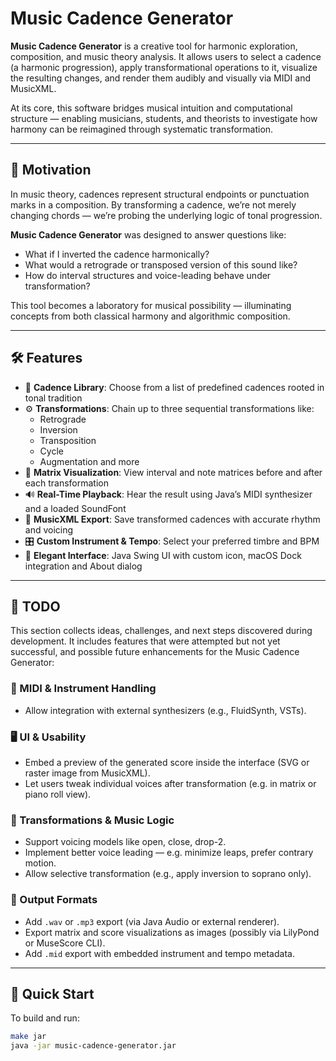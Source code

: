 # Music Cadence Generator

**Music Cadence Generator** is a creative tool for harmonic exploration, composition, and music theory analysis. It allows users to select a cadence (a harmonic progression), apply transformational operations to it, visualize the resulting changes, and render them audibly and visually via MIDI and MusicXML.

At its core, this software bridges musical intuition and computational structure — enabling musicians, students, and theorists to investigate how harmony can be reimagined through systematic transformation.

---

## 🎵 Motivation

In music theory, cadences represent structural endpoints or punctuation marks in a composition. By transforming a cadence, we’re not merely changing chords — we’re probing the underlying logic of tonal progression.

**Music Cadence Generator** was designed to answer questions like:

- What if I inverted the cadence harmonically?
- What would a retrograde or transposed version of this sound like?
- How do interval structures and voice-leading behave under transformation?

This tool becomes a laboratory for musical possibility — illuminating concepts from both classical harmony and algorithmic composition.

---

## 🛠️ Features

- 🎼 **Cadence Library**: Choose from a list of predefined cadences rooted in tonal tradition
- ⚙️ **Transformations**: Chain up to three sequential transformations like:
  - Retrograde
  - Inversion
  - Transposition
  - Cycle
  - Augmentation and more
- 🧊 **Matrix Visualization**: View interval and note matrices before and after each transformation
- 🔊 **Real-Time Playback**: Hear the result using Java’s MIDI synthesizer and a loaded SoundFont
- 📝 **MusicXML Export**: Save transformed cadences with accurate rhythm and voicing
- 🎛️ **Custom Instrument & Tempo**: Select your preferred timbre and BPM
- 🎨 **Elegant Interface**: Java Swing UI with custom icon, macOS Dock integration and About dialog

---

## 🧾 TODO

This section collects ideas, challenges, and next steps discovered during development. It includes features that were attempted but not yet successful, and possible future enhancements for the Music Cadence Generator:

### 🎹 MIDI & Instrument Handling

- Allow integration with external synthesizers (e.g., FluidSynth, VSTs).

### 🖥 UI & Usability

- Embed a preview of the generated score inside the interface (SVG or raster image from MusicXML).
- Let users tweak individual voices after transformation (e.g. in matrix or piano roll view).

### 🔧 Transformations & Music Logic

- Support voicing models like open, close, drop-2.
- Implement better voice leading — e.g. minimize leaps, prefer contrary motion.
- Allow selective transformation (e.g., apply inversion to soprano only).

### 🎼 Output Formats

- Add `.wav` or `.mp3` export (via Java Audio or external renderer).
- Export matrix and score visualizations as images (possibly via LilyPond or MuseScore CLI).
- Add `.mid` export with embedded instrument and tempo metadata.

---

## 🚀 Quick Start

To build and run:

```bash
make jar
java -jar music-cadence-generator.jar

